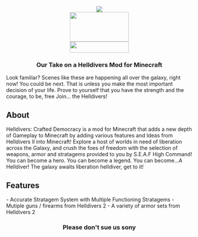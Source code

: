 <br>
<br>
<div align="center">
  <a><img src="https://cdn.modrinth.com/data/cached_images/d7d668bd1d5d749e48cc0ca8beefe853fbf16fe6.png"></a>
<br>
  <a href="https://www.youtube.com/@Infinite1274-v1y"><img src="https://cdn.pixabay.com/photo/2020/07/15/21/04/subscribe-5408999_640.png" width="160" height="80"></a>
<br>
  <a href="https://modrinth.com/mod/helldivers-crafted-democracy"><img src="https://cdn2.steamgriddb.com/logo_thumb/7246274686efd0f0309184fed45ee310.png" width="160" height="30"></a>
<h3>Our Take on a Helldivers Mod for Minecraft </h3>
</div>

Look familiar? Scenes like these are happening all over the galaxy, right now! You could be next.
That is unless you make the most important decision of your life.
Prove to yourself that you have the strength and the courage, to be, free
Join... the Helldivers!

<h2>About</h2>
Helldivers: Crafted Democracy is a mod for Minecraft that adds a new depth of Gameplay to Minecraft by adding various features and Ideas from Helldivers II into Minecraft!
Explore a host of worlds in need of liberation across the Galaxy, and crush the foes of freedom with the selection of weapons,
armor and stratagems provided to you by S.E.A.F High Command!
You can become a hero.
You can become a legend.
You can become...A Helldiver! The galaxy awaits liberation helldiver, get to it!

<h2>Features</h2>
  - Accurate Stratagem System with Multiple Functioning Stratagems
  - Mutiple guns / firearms from Helldivers 2
  - A variety of armor sets from Helldivers 2

<div align="center">
<h3>Please don't sue us sony</h3>
</div>